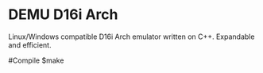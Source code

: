 # DEMU D16i Arch
Linux/Windows compatible D16i Arch emulator written on C++. Expandable and efficient.

#Compile
$make
